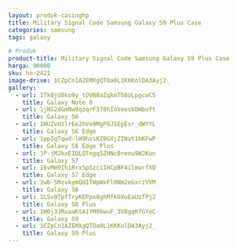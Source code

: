 ```yaml
---
layout: produk-casinghp
title: Military Signal Code Samsung Galaxy S9 Plus Case
categories: samsung
tags: galaxy

# Produk
product-title: Military Signal Code Samsung Galaxy S9 Plus Case
harga: 90000
sku: hn-2421
image-drive: 1CZpCn1AZEMXgQTOa0L1KKKolDA3Ayj2_
gallery:
  - url: 1Tk0jU8ko9y_tOVB8aZqkmTh6ULpgcwC5
    title: Galaxy Note 8
  - url: 1jNS2dGmNw9qzqrF370hIoVeesbDHbuft
    title: Galaxy S6
  - url: 1HUZvUzlrEe2hVo9MgP8JSEpEsr_dWYYL
    title: Galaxy S6 Edge
  - url: 1ppIqTqwd-lW9hxsKZ0GXjZINvt1bKFwP
    title: Galaxy S6 Edge Plus
  - url: 1P-jMJkxEIQLQTngq5ZHNc0renu9WJKun
    title: Galaxy S7
  - url: 16vMm9IhiRrxSpSzciIHCpBF4ilmwrfXQ
    title: Galaxy S7 Edge
  - url: 1wb-SMzvkymQdITWpWxFl0Nm2eGxrzVVM
    title: Galaxy S8
  - url: 1LSv9TpfTryKEPpx8ghMfkOXuEaUsfPj2
    title: Galaxy S8 Plus
  - url: 1H0j3JRuaaKtA1YM9kwuF_3V8gqKfGYeC
    title: Galaxy S9
  - url: 1CZpCn1AZEMXgQTOa0L1KKKolDA3Ayj2_
    title: Galaxy S9 Plus
---
```

